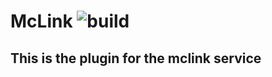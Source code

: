 # McLink ![build](https://github.com/McL-nk/McLink/actions/workflows/maven.yml/badge.svg)

## This is the plugin for the mclink service
